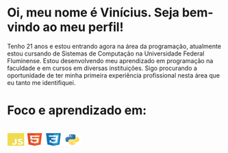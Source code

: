 # Oi, meu nome é Vinícius. Seja bem-vindo ao meu perfil!

Tenho 21 anos e estou entrando agora na área da programação, atualmente estou cursando de Sistemas de Computação na Universidade Federal Fluminense.
Estou desenvolvendo meu aprendizado em programação na faculdade e em cursos em diversas instituições. Sigo procurando a oportunidade de ter minha primeira experiência profissional nesta área que eu tanto me identifiquei.

# Foco e aprendizado em:

<div style="display: inline_block"><br>
  <img align="center" alt="vini-Js" height="30" width="40" src="https://raw.githubusercontent.com/devicons/devicon/master/icons/javascript/javascript-plain.svg">
  <img align="center" alt="vini-HTML" height="30" width="40" src="https://raw.githubusercontent.com/devicons/devicon/master/icons/html5/html5-original.svg">
  <img align="center" alt="vini-CSS" height="30" width="40" src="https://raw.githubusercontent.com/devicons/devicon/master/icons/css3/css3-original.svg">
  <img align="center" alt="vini-Python" height="30" width="40" src="https://raw.githubusercontent.com/devicons/devicon/master/icons/python/python-original.svg">
</div>


